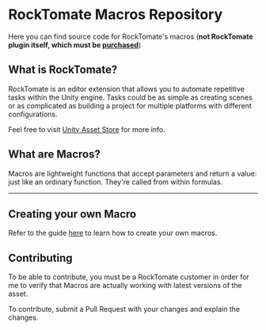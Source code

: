 # RockTomate Macros Repository

Here you can find source code for RockTomate's macros (**not RockTomate plugin itself, which must be [purchased](http://u3d.as/1EfM)**)

## What is RockTomate?

RockTomate is an editor extension that allows you to automate repetitive tasks within the Unity engine. Tasks could be as simple as creating scenes or as complicated as building a project for multiple platforms with different configurations.

Feel free to visit [Unity Asset Store](http://u3d.as/1EfM) for more info.

## What are Macros?

Macros are lightweight functions that accept parameters and return a value: just like an ordinary function. They're called from within formulas.

---

## Creating your own Macro

Refer to the guide [here](https://rocktomate-docs.onrender.com/advanced/creating-macro) to learn how to create your own macros.

## Contributing

To be able to contribute, you must be a RockTomate customer in order for me to verify that Macros  are actually working with latest versions of the asset.

To contribute, submit a Pull Request with your changes and explain the changes.
